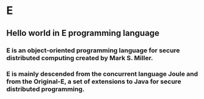 # E
## Hello world in E programming language

### E is an object-oriented programming language for secure distributed computing created by Mark S. Miller.

### E is mainly descended from the concurrent language Joule and from the Original-E, a set of extensions to Java for secure distributed programming.